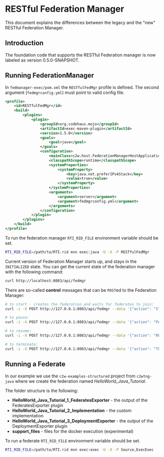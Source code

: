 # RESTful Federation Manager 

This document explains the differences between the legacy and the "new" RESTful Federation Manager.

## Introduction

The foundation code that supports the RESTful Federation manager is now labeled as version 0.5.0-SNAPSHOT.


## Running FederationManager

In `fedmanager-exec/pom.xml` the `RESTfulFedMgr` profile is defined. The second argument (`fedmgrconfig.yml`) must point to valid config file.


```xml
<profile>
    <id>RESTfulFedMgr</id>
    <build>
        <plugins>
            <plugin>
                <groupId>org.codehaus.mojo</groupId>
                <artifactId>exec-maven-plugin</artifactId>
                <version>1.5.0</version>
                <goals>
                    <goal>java</goal>
                </goals>
                <configuration>
                    <mainClass>c2w.host.FederationManagerHostApplication</mainClass>
                    <classpathScope>runtime</classpathScope>
                    <systemProperties>
                        <systemProperty>
                            <key>java.net.preferIPv4Stack</key>
                            <value>true</value>
                        </systemProperty>
                    </systemProperties>
                    <arguments>
                        <argument>server</argument>
                        <argument>fedmgrconfig.yml</argument>
                    </arguments>
                </configuration>
            </plugin>
        </plugins>
    </build>
</profile>
```

To run the federation manager `RTI_RID_FILE` environment variable should be set.

```bash
RTI_RID_FILE=/path/to/RTI.rid mvn exec:java -U -X -P RESTfulFedMgr
```

Current version of Federation Manager starts up, and stays in the `INITIALIZED` state. You can get the current state of the federation manager with the following command:

```bash
curl http://localhost:8083/api/fedmgr
```

There are so-called **control** messages that can be `POST`ed to the Federation Manager:

```bash
# to start - creates the federation and waits for federates to join:
curl -i -X POST http://127.0.0.1:8083/api/fedmgr --data '{"action": "START"}' -H "Content-Type: application/json"

# to pause:
curl -i -X POST http://127.0.0.1:8083/api/fedmgr --data '{"action": "PAUSE"}' -H "Content-Type: application/json"

# to resume:
curl -i -X POST http://127.0.0.1:8083/api/fedmgr --data '{"action": "RESUME"}' -H "Content-Type: application/json"

# to terminate:
curl -i -X POST http://127.0.0.1:8083/api/fedmgr --data '{"action": "TERMINATE"}' -H "Content-Type: application/json"
```

## Running a Federate

In our example we use the `c2w-examples-structured` project from `c2wtng-java` where we create the federation named _HelloWorld_Java_Tutorial_.

The folder structure is the following:
 
  * **HelloWorld_Java_Tutorial_1_FederatesExporter** - the output of the FederatesExporter plugin
  * **HelloWorld_Java_Tutorial_2_Implementation** - the custom implementation
  * **HelloWorld_Java_Tutorial_3_DeploymentExporter** - the output of the DeploymentExporter plugin
  * **support_files** - files for the docker execution (experimental)

To run a federate `RTI_RID_FILE` environment variable should be set.

```bash
RTI_RID_FILE=/path/to/RTI.rid mvn exec:exec -U -X -P Source,ExecExec
```


